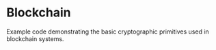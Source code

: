# Blockchain

Example code demonstrating the basic cryptographic primitives used in blockchain systems.
